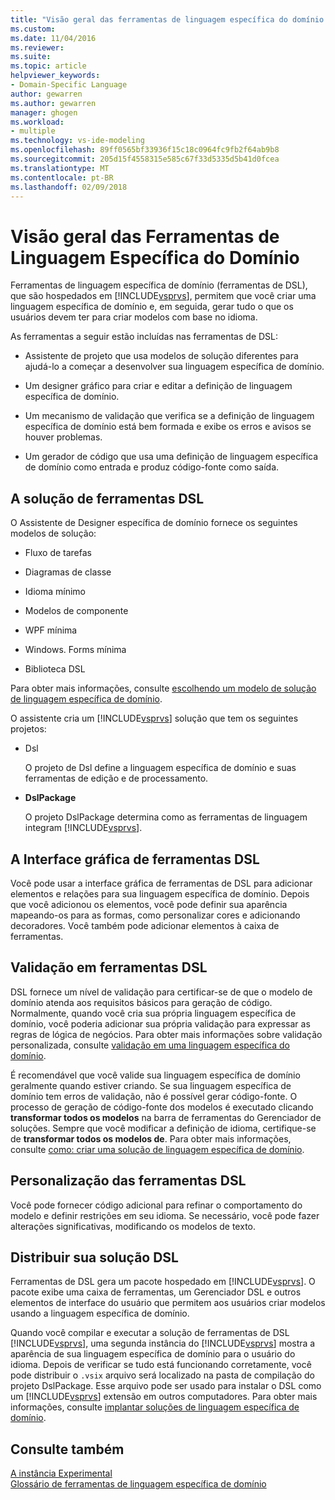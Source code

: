 ```yaml
---
title: "Visão geral das ferramentas de linguagem específica do domínio | Microsoft Docs"
ms.custom: 
ms.date: 11/04/2016
ms.reviewer: 
ms.suite: 
ms.topic: article
helpviewer_keywords:
- Domain-Specific Language
author: gewarren
ms.author: gewarren
manager: ghogen
ms.workload:
- multiple
ms.technology: vs-ide-modeling
ms.openlocfilehash: 89ff0565bf33936f15c18c0964fc9fb2f64ab9b8
ms.sourcegitcommit: 205d15f4558315e585c67f33d5335d5b41d0fcea
ms.translationtype: MT
ms.contentlocale: pt-BR
ms.lasthandoff: 02/09/2018
---
```

# <a name="overview-of-domain-specific-language-tools"></a>Visão geral das Ferramentas de Linguagem Específica do Domínio
Ferramentas de linguagem específica de domínio (ferramentas de DSL), que são hospedados em [!INCLUDE[vsprvs](../code-quality/includes/vsprvs_md.md)], permitem que você criar uma linguagem específica de domínio e, em seguida, gerar tudo o que os usuários devem ter para criar modelos com base no idioma.  
  
 As ferramentas a seguir estão incluídas nas ferramentas de DSL:  
  
-   Assistente de projeto que usa modelos de solução diferentes para ajudá-lo a começar a desenvolver sua linguagem específica de domínio.  
  
-   Um designer gráfico para criar e editar a definição de linguagem específica de domínio.  
  
-   Um mecanismo de validação que verifica se a definição de linguagem específica de domínio está bem formada e exibe os erros e avisos se houver problemas.  
  
-   Um gerador de código que usa uma definição de linguagem específica de domínio como entrada e produz código-fonte como saída.  
  
## <a name="the-dsl-tools-solution"></a>A solução de ferramentas DSL  
 O Assistente de Designer específica de domínio fornece os seguintes modelos de solução:  
  
-   Fluxo de tarefas  
  
-   Diagramas de classe  
  
-   Idioma mínimo  
  
-   Modelos de componente  
  
-   WPF mínima  
  
-   Windows. Forms mínima  
  
-   Biblioteca DSL  
  
 Para obter mais informações, consulte [escolhendo um modelo de solução de linguagem específica de domínio](../modeling/choosing-a-domain-specific-language-solution-template.md).  
  
 O assistente cria um [!INCLUDE[vsprvs](../code-quality/includes/vsprvs_md.md)] solução que tem os seguintes projetos:  
  
-   Dsl  
  
     O projeto de Dsl define a linguagem específica de domínio e suas ferramentas de edição e de processamento.  
  
-   **DslPackage**  
  
     O projeto DslPackage determina como as ferramentas de linguagem integram [!INCLUDE[vsprvs](../code-quality/includes/vsprvs_md.md)].  
  
## <a name="the-dsl-tools-graphical-interface"></a>A Interface gráfica de ferramentas DSL  
 Você pode usar a interface gráfica de ferramentas de DSL para adicionar elementos e relações para sua linguagem específica de domínio. Depois que você adicionou os elementos, você pode definir sua aparência mapeando-os para as formas, como personalizar cores e adicionando decoradores. Você também pode adicionar elementos à caixa de ferramentas.  
  
## <a name="validation-in-dsl-tools"></a>Validação em ferramentas DSL  
 DSL fornece um nível de validação para certificar-se de que o modelo de domínio atenda aos requisitos básicos para geração de código. Normalmente, quando você cria sua própria linguagem específica de domínio, você poderia adicionar sua própria validação para expressar as regras de lógica de negócios. Para obter mais informações sobre validação personalizada, consulte [validação em uma linguagem específica do domínio](../modeling/validation-in-a-domain-specific-language.md).  
  
 É recomendável que você valide sua linguagem específica de domínio geralmente quando estiver criando. Se sua linguagem específica de domínio tem erros de validação, não é possível gerar código-fonte. O processo de geração de código-fonte dos modelos é executado clicando **transformar todos os modelos** na barra de ferramentas do Gerenciador de soluções. Sempre que você modificar a definição de idioma, certifique-se de **transformar todos os modelos de**. Para obter mais informações, consulte [como: criar uma solução de linguagem específica de domínio](../modeling/how-to-create-a-domain-specific-language-solution.md).  
  
## <a name="customization-of-dsl-tools"></a>Personalização das ferramentas DSL  
 Você pode fornecer código adicional para refinar o comportamento do modelo e definir restrições em seu idioma. Se necessário, você pode fazer alterações significativas, modificando os modelos de texto.  
  
## <a name="distributing-your-dsl-solution"></a>Distribuir sua solução DSL  
 Ferramentas de DSL gera um pacote hospedado em [!INCLUDE[vsprvs](../code-quality/includes/vsprvs_md.md)]. O pacote exibe uma caixa de ferramentas, um Gerenciador DSL e outros elementos de interface do usuário que permitem aos usuários criar modelos usando a linguagem específica de domínio.  
  
 Quando você compilar e executar a solução de ferramentas de DSL [!INCLUDE[vsprvs](../code-quality/includes/vsprvs_md.md)], uma segunda instância do [!INCLUDE[vsprvs](../code-quality/includes/vsprvs_md.md)] mostra a aparência de sua linguagem específica de domínio para o usuário do idioma. Depois de verificar se tudo está funcionando corretamente, você pode distribuir o `.vsix` arquivo será localizado na pasta de compilação do projeto DslPackage. Esse arquivo pode ser usado para instalar o DSL como um [!INCLUDE[vsprvs](../code-quality/includes/vsprvs_md.md)] extensão em outros computadores.  Para obter mais informações, consulte [implantar soluções de linguagem específica de domínio](../modeling/deploying-domain-specific-language-solutions.md).  
  
## <a name="see-also"></a>Consulte também  
 [A instância Experimental](../extensibility/the-experimental-instance.md)   
 [Glossário de ferramentas de linguagem específica de domínio](http://msdn.microsoft.com/ca5e84cb-a315-465c-be24-76aa3df276aa)